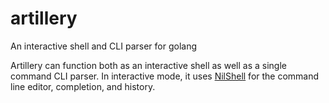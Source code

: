 # artillery
An interactive shell and CLI parser for golang

Artillery can function both as an interactive shell as well as a single command CLI parser.  In interactive mode, it uses [NilShell](https://github.com/hashibuto/nilshell) for the command line editor, completion, and history.
